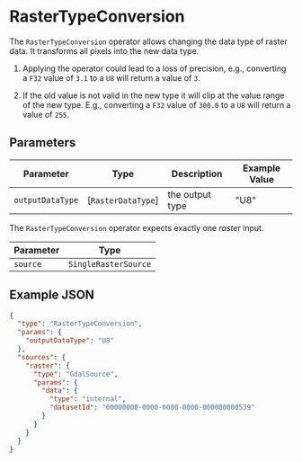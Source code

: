 # RasterTypeConversion

The `RasterTypeConversion` operator allows changing the data type of raster data.
It transforms all pixels into the new data type.

1. Applying the operator could lead to a loss of precision, e.g., converting a `F32` value of `3.1` to a `U8` will return a value of `3`.

2. If the old value is not valid in the new type it will clip at the value range of the new type. E.g., converting a `F32` value of `300.0` to a `U8` will return a value of `255`.

## Parameters

| Parameter        | Type               | Description     | Example Value |
| ---------------- | ------------------ | --------------- | ------------- |
| `outputDataType` | [`RasterDataType`] | the output type | "U8"          |

The `RasterTypeConversion` operator expects exactly one _raster_ input.

| Parameter | Type                 |
| --------- | -------------------- |
| `source`  | `SingleRasterSource` |

## Example JSON

```json
{
  "type": "RasterTypeConversion",
  "params": {
    "outputDataType": "U8"
  },
  "sources": {
    "raster": {
      "type": "GdalSource",
      "params": {
        "data": {
          "type": "internal",
          "datasetId": "00000000-0000-0000-0000-000000000539"
        }
      }
    }
  }
}
```
